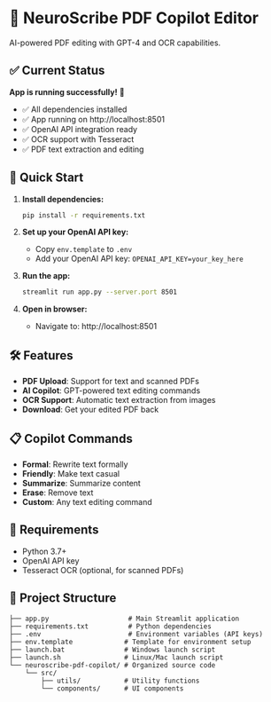 # 🧠 NeuroScribe PDF Copilot Editor

AI-powered PDF editing with GPT-4 and OCR capabilities.

## ✅ Current Status

**App is running successfully!** 🎉

- ✅ All dependencies installed
- ✅ App running on http://localhost:8501
- ✅ OpenAI API integration ready
- ✅ OCR support with Tesseract
- ✅ PDF text extraction and editing

## 🚀 Quick Start

1. **Install dependencies:**
   ```bash
   pip install -r requirements.txt
   ```

2. **Set up your OpenAI API key:**
   - Copy `env.template` to `.env`
   - Add your OpenAI API key: `OPENAI_API_KEY=your_key_here`

3. **Run the app:**
   ```bash
   streamlit run app.py --server.port 8501
   ```

4. **Open in browser:**
   - Navigate to: http://localhost:8501

## 🛠️ Features

- **PDF Upload**: Support for text and scanned PDFs
- **AI Copilot**: GPT-powered text editing commands
- **OCR Support**: Automatic text extraction from images
- **Download**: Get your edited PDF back

## 📋 Copilot Commands

- **Formal**: Rewrite text formally
- **Friendly**: Make text casual
- **Summarize**: Summarize content
- **Erase**: Remove text
- **Custom**: Any text editing command

## 🔧 Requirements

- Python 3.7+
- OpenAI API key
- Tesseract OCR (optional, for scanned PDFs)

## 📁 Project Structure

```
├── app.py                    # Main Streamlit application
├── requirements.txt          # Python dependencies
├── .env                      # Environment variables (API keys)
├── env.template             # Template for environment setup
├── launch.bat               # Windows launch script
├── launch.sh                # Linux/Mac launch script
└── neuroscribe-pdf-copilot/ # Organized source code
    └── src/
        ├── utils/           # Utility functions
        └── components/      # UI components
```